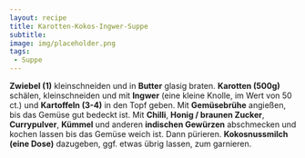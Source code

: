 ```yaml
---
layout: recipe
title: Karotten-Kokos-Ingwer-Suppe
subtitle:
image: img/placeholder.png
tags:
 - Suppe
---
```


**Zwiebel (1)** kleinschneiden und in
**Butter** glasig braten.
**Karotten (500g)** schälen, kleinschneiden und mit
**Ingwer** (eine kleine Knolle, im Wert von 50 ct.) und
**Kartoffeln (3-4)** in den Topf geben. Mit
**Gemüsebrühe** angießen, bis das Gemüse gut bedeckt ist. Mit
**Chilli**,
**Honig / braunen Zucker**,
**Currypulver**,
**Kümmel** und anderen 
**indischen Gewürzen** abschmecken und kochen lassen bis das Gemüse weich ist. Dann pürieren.
**Kokosnussmilch (eine Dose)**  dazugeben, ggf. etwas übrig lassen, zum garnieren.
